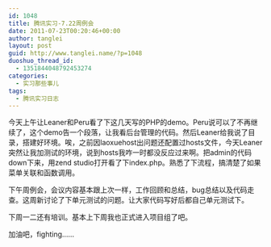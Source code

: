 ```yaml
---
id: 1048
title: 腾讯实习-7.22周例会
date: 2011-07-23T00:20:46+00:00
author: tanglei
layout: post
guid: http://www.tanglei.name/?p=1048
duoshuo_thread_id:
  - 1351844048792453274
categories:
  - 实习那些事儿
tags:
  - 腾讯实习日志
---
```

今天上午让Leaner和Peru看了下这几天写的PHP的demo。Peru说可以了不再继续了，这个demo告一个段落，让我看后台管理的代码。然后Leaner给我说了目录，搭建好环境。唉，之前因laoxuehost出问题还配置过hosts文件，今天Leaner突然让我加测试的环境，说到hosts我咋一时都没反应过来啊。把admin的代码down下来，用zend studio打开看了下index.php。熟悉了下流程，搞清楚了如果菜单关联和函数调用。

下午周例会，会议内容基本跟上次一样，工作回顾和总结，bug总结以及代码走查。这周新讨论了下单元测试的问题。让大家代码写好后都自己单元测试下。

下周一二还有培训。基本上下周我也正式进入项目组了吧。

加油吧，fighting……
